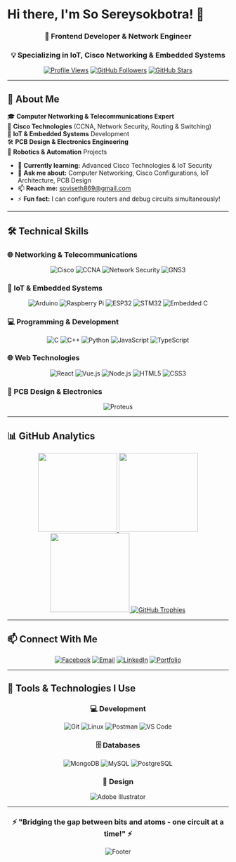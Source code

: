 # Hi there, I'm So Sereysokbotra! 👋

<div align="center">

### 🚀 **Frontend Developer & Network Engineer**  
### 💡 **Specializing in IoT, Cisco Networking & Embedded Systems**

[![Profile Views](https://komarev.com/ghpvc/?username=sosereysokbotra&label=Profile%20Views&color=0e75b6&style=flat)](https://github.com/sosereysokbotra)
[![GitHub Followers](https://img.shields.io/github/followers/sosereysokbotra?label=Followers&style=social)](https://github.com/sosereysokbotra)
[![GitHub Stars](https://img.shields.io/github/stars/sosereysokbotra?label=Stars&style=social)](https://github.com/sosereysokbotra)

</div>

---

## 🎯 **About Me**

🎓 **Computer Networking & Telecommunications Expert**  
🔌 **Cisco Technologies** (CCNA, Network Security, Routing & Switching)  
📡 **IoT & Embedded Systems** Development  
🛠️ **PCB Design & Electronics Engineering**  
🤖 **Robotics & Automation** Projects  

- 🌱 **Currently learning:** Advanced Cisco Technologies & IoT Security
- 💬 **Ask me about:** Computer Networking, Cisco Configurations, IoT Architecture, PCB Design
- 📫 **Reach me:** soviseth869@gmail.com
- ⚡ **Fun fact:** I can configure routers and debug circuits simultaneously!

---

## 🛠️ **Technical Skills**

### **🌐 Networking & Telecommunications**
<div align="center">

![Cisco](https://img.shields.io/badge/Cisco-1BA0D7?style=for-the-badge&logo=cisco&logoColor=white)
![CCNA](https://img.shields.io/badge/CCNA-1BA0D7?style=for-the-badge&logo=cisco&logoColor=white)
![Network Security](https://img.shields.io/badge/Network_Security-228B22?style=for-the-badge)
![GNS3](https://img.shields.io/badge/GNS3-FF6B35?style=for-the-badge&logo=gns3&logoColor=white)

</div>

### **🔌 IoT & Embedded Systems**
<div align="center">

![Arduino](https://img.shields.io/badge/Arduino-00979D?style=for-the-badge&logo=arduino&logoColor=white)
![Raspberry Pi](https://img.shields.io/badge/Raspberry%20Pi-A22846?style=for-the-badge&logo=raspberrypi&logoColor=white)
![ESP32](https://img.shields.io/badge/ESP32-E7352C?style=for-the-badge&logo=espressif&logoColor=white)
![STM32](https://img.shields.io/badge/STM32-03234B?style=for-the-badge&logo=stmicroelectronics&logoColor=white)
![Embedded C](https://img.shields.io/badge/Embedded_C-00599C?style=for-the-badge&logo=c&logoColor=white)

</div>

### **💻 Programming & Development**
<div align="center">

![C](https://img.shields.io/badge/C-A8B9CC?style=for-the-badge&logo=c&logoColor=black)
![C++](https://img.shields.io/badge/C++-00599C?style=for-the-badge&logo=cplusplus&logoColor=white)
![Python](https://img.shields.io/badge/Python-3776AB?style=for-the-badge&logo=python&logoColor=white)
![JavaScript](https://img.shields.io/badge/JavaScript-F7DF1E?style=for-the-badge&logo=javascript&logoColor=black)
![TypeScript](https://img.shields.io/badge/TypeScript-007ACC?style=for-the-badge&logo=typescript&logoColor=white)

</div>

### **🌐 Web Technologies**
<div align="center">

![React](https://img.shields.io/badge/React-61DAFB?style=for-the-badge&logo=react&logoColor=black)
![Vue.js](https://img.shields.io/badge/Vue.js-4FC08D?style=for-the-badge&logo=vuedotjs&logoColor=white)
![Node.js](https://img.shields.io/badge/Node.js-339933?style=for-the-badge&logo=nodedotjs&logoColor=white)
![HTML5](https://img.shields.io/badge/HTML5-E34F26?style=for-the-badge&logo=html5&logoColor=white)
![CSS3](https://img.shields.io/badge/CSS3-1572B6?style=for-the-badge&logo=css3&logoColor=white)

</div>

### **🔧 PCB Design & Electronics**
<div align="center">

![Proteus](https://img.shields.io/badge/Proteus-00B0F0?style=for-the-badge)

</div>

---

## 📊 **GitHub Analytics**

<div align="center">

<!-- GitHub Stats Cards -->
<a href="https://github.com/sosereysokbotra">
  <img height="180em" src="https://github-readme-stats.vercel.app/api?username=sosereysokbotra&show_icons=true&theme=radical&include_all_commits=true&count_private=true"/>
  <img height="180em" src="https://github-readme-stats.vercel.app/api/top-langs/?username=sosereysokbotra&layout=compact&langs_count=8&theme=radical"/>
</a>

<!-- GitHub Streak Stats -->
<a href="https://github.com/sosereysokbotra">
  <img height="180em" src="https://github-readme-streak-stats.herokuapp.com/?user=sosereysokbotra&theme=radical"/>
</a>

<!-- GitHub Trophy -->
<a href="https://github.com/sosereysokbotra">
  <img src="https://github-profile-trophy.vercel.app/?username=sosereysokbotra&theme=radical&row=2&column=4" alt="GitHub Trophies" />
</a>

</div>

---

## 📫 **Connect With Me**

<div align="center">

[![Facebook](https://img.shields.io/badge/Facebook-1877F2?style=for-the-badge&logo=facebook&logoColor=white)](https://facebook.com/tom%20sparrow)
[![Email](https://img.shields.io/badge/Email-D14836?style=for-the-badge&logo=gmail&logoColor=white)](mailto:soviseth869@gmail.com)
[![LinkedIn](https://img.shields.io/badge/LinkedIn-0A66C2?style=for-the-badge&logo=linkedin&logoColor=white)](https://linkedin.com/in/your-profile)
[![Portfolio](https://img.shields.io/badge/Portfolio-000000?style=for-the-badge&logo=google-chrome&logoColor=white)](https://your-portfolio.com)

</div>

---

## 🎨 **Tools & Technologies I Use**

<div align="center">

### **💻 Development**
![Git](https://img.shields.io/badge/Git-F05032?style=flat-square&logo=git&logoColor=white)
![Linux](https://img.shields.io/badge/Linux-FCC624?style=flat-square&logo=linux&logoColor=black)
![Postman](https://img.shields.io/badge/Postman-FF6C37?style=flat-square&logo=postman&logoColor=white)
![VS Code](https://img.shields.io/badge/VS_Code-007ACC?style=flat-square&logo=visual-studio-code&logoColor=white)

### **🗄️ Databases**
![MongoDB](https://img.shields.io/badge/MongoDB-47A248?style=flat-square&logo=mongodb&logoColor=white)
![MySQL](https://img.shields.io/badge/MySQL-4479A1?style=flat-square&logo=mysql&logoColor=white)
![PostgreSQL](https://img.shields.io/badge/PostgreSQL-4169E1?style=flat-square&logo=postgresql&logoColor=white)

### **🎨 Design**
![Adobe Illustrator](https://img.shields.io/badge/Illustrator-FF9A00?style=flat-square&logo=adobe-illustrator&logoColor=white)

</div>

---

<div align="center">

### ⚡ **"Bridging the gap between bits and atoms - one circuit at a time!"** ⚡

![Footer](https://capsule-render.vercel.app/api?type=waving&color=gradient&height=100&section=footer)

</div>
